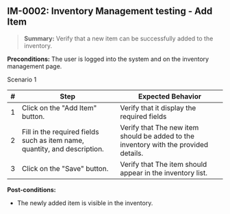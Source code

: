 ## **IM-0002:** Inventory Management testing - Add Item

> **Summary:** Verify that a new item can be successfully added to the inventory.  <br>

**Preconditions:** The user is logged into the system and on the inventory management page.

Scenario 1

 | \# | Step | Expected Behavior |
 |----|------|-------------------|
 |  1 | Click on the "Add Item" button.     | Verify that it display the required fields   |
 |  2 | Fill in the required fields such as item name, quantity, and description.     | Verify that The new item should be added to the inventory with the provided details.   |
 |  3 | Click on the "Save" button. | Verify that The item should appear in the inventory list.   |

**Post-conditions:**

 - The newly added item is visible in the inventory.
